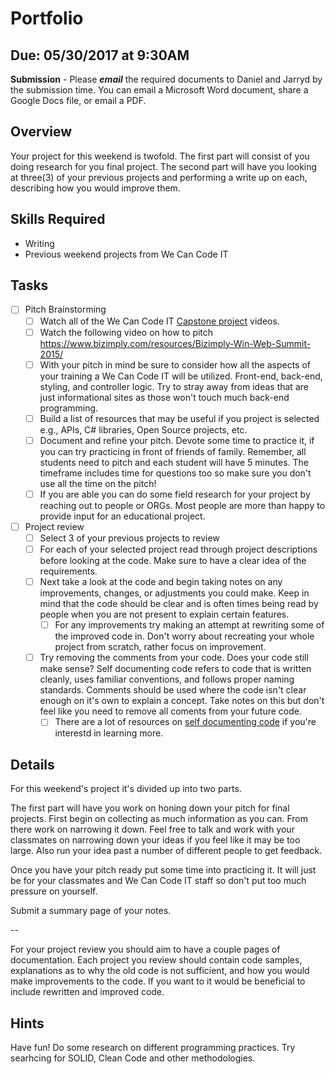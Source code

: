 # Portfolio
## Due: 05/30/2017 at 9:30AM
**Submission** - Please _**email**_ the required documents to Daniel and Jarryd by the submission time. You can email a Microsoft Word document, share a Google Docs file, or email a PDF.

## Overview
Your project for this weekend is twofold. The first part will consist of you doing research for you final project. The second part will have you looking at three(3) of your previous projects and performing a write up on each, describing how you would improve them. 

## Skills Required
- Writing
- Previous weekend projects from We Can Code IT

## Tasks
- [ ] Pitch Brainstorming
  - [ ] Watch all of the We Can Code IT [Capstone project](https://www.youtube.com/playlist?list=PL0heF6uzr00jmvwbdv74VXzp92xQ-XMeX) videos.
  - [ ] Watch the following video on how to pitch https://www.bizimply.com/resources/Bizimply-Win-Web-Summit-2015/
  - [ ] With your pitch in mind be sure to consider how all the aspects of your training a We Can Code IT will be utilized. Front-end, back-end, styling, and controller logic. Try to stray away from ideas that are just informational sites as those won't touch much back-end programming. 
  - [ ] Build a list of resources that may be useful if you project is selected e.g., APIs, C# libraries, Open Source projects, etc.
  - [ ] Document and refine your pitch. Devote some time to practice it, if you can try practicing in front of friends of family. Remember, all students need to pitch and each student will have 5 minutes. The timeframe includes time for questions too so make sure you don't use all the time on the pitch!
  - [ ] If you are able you can do some field research for your project by reaching out to people or ORGs. Most people are more than happy to provide input for an educational project.
- [ ] Project review
  - [ ] Select 3 of your previous projects to review
  - [ ] For each of your selected project read through project descriptions before looking at the code. Make sure to have a clear idea of the requirements.
  - [ ] Next take a look at the code and begin taking notes on any improvements, changes, or adjustments you could make. Keep in mind that the code should be clear and is often times being read by people when you are not present to explain certain features.
    - [ ] For any improvements try making an attempt at rewriting some of the improved code in. Don't worry about recreating your whole project from scratch, rather focus on improvement.
  - [ ] Try removing the comments from your code. Does your code still make sense? Self documenting code refers to code that is written cleanly, uses familiar conventions, and follows proper naming standards. Comments should be used where the code isn't clear enough on it's own to explain a concept. Take notes on this but don't feel like you need to remove all coments from your future code.
    - [ ] There are a lot of resources on [self documenting code](https://www.google.com/search?q=self+documenting+code&rlz=1C5CHFA_enUS698US698&oq=self+documenting+code&aqs=chrome..69i57j69i59j0l4.3157j0j7&sourceid=chrome&ie=UTF-8) if you're interestd in learning more.

## Details
For this weekend's project it's divided up into two parts. 

The first part will have you work on honing down your pitch for final projects. First begin on collecting as much information as you can. From there work on narrowing it down. Feel free to talk and work with your classmates on narrowing down your ideas if you feel like it may be too large. Also run your idea past a number of different people to get feedback.

Once you have your pitch ready put some time into practicing it.  It will just be for your classmates and We Can Code IT staff so don't put too much pressure on yourself.

Submit a summary page of your notes.

--

For your project review you should aim to have a couple pages of documentation. Each project you review should contain code samples, explanations as to why the old code is not sufficient, and how you would make improvements to the code. If you want to it would be beneficial to include rewritten and improved code.

## Hints
Have fun!
Do some research on different programming practices. Try searhcing for SOLID, Clean Code and other methodologies.
